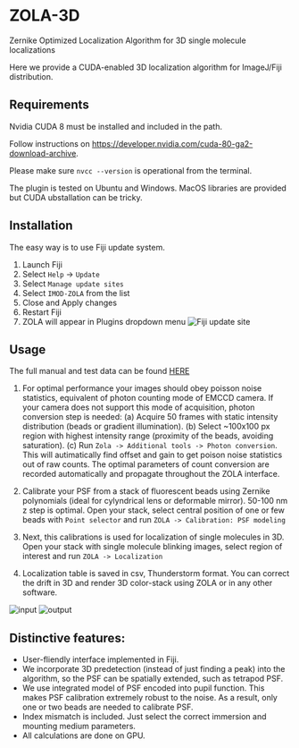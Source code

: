# ZOLA-3D
Zernike Optimized Localization Algorithm for 3D single molecule localizations

Here we provide a CUDA-enabled 3D localization algorithm for ImageJ/Fiji distribution. 

## Requirements

Nvidia CUDA 8 must be installed and included in the path. 

Follow instructions on https://developer.nvidia.com/cuda-80-ga2-download-archive. 

Please make sure `nvcc --version` is operational from the terminal.


The plugin is tested on Ubuntu and Windows. MacOS libraries are provided but CUDA ubstallation can be tricky.

## Installation

The easy way is to use Fiji update system. 
1. Launch Fiji
2. Select `Help` -> `Update`
3. Select `Manage update sites`
4. Select `IMOD-ZOLA` from the list
5. Close and Apply changes
6. Restart Fiji
7. ZOLA will appear in Plugins dropdown menu
![Fiji update site](https://github.com/imodpasteur/ZOLA-3D/blob/master/images/fiji%20update.png)

## Usage

The full manual and test data can be found [HERE](https://www.dropbox.com/sh/5h4kz7ruuv3iw0b/AAD4JSNIT-L17mVr1EqMi2WRa?dl=0)

1. For optimal performance your images should obey poisson noise statistics, equivalent of photon counting mode of EMCCD camera. If your camera does not support this mode of acquisition, photon conversion step is needed:
(a) Acquire 50 frames with static intensity distribution (beads or gradient illumination). 
(b) Select ~100x100 px region with highest intensity range (proximity of the beads, avoiding saturation). 
(c) Run `Zola -> Additional tools -> Photon conversion`. This will autimatically find offset and gain to get poison noise statistics out of raw counts. The optimal parameters of count conversion are recorded automatically and propagate throughout the ZOLA interface.

2. Calibrate your PSF from a stack of fluorescent beads using Zernike polynomials (ideal for cylyndrical lens or deformable mirror). 50-100 nm z step is optimal.
Open your stack, select central position of one or few beads with `Point selector` and run `ZOLA -> Calibration: PSF modeling`

3. Next, this calibrations is used for localization of single molecules in 3D. 
Open your stack with single molecule blinking images, select region of interest and run `ZOLA -> Localization`

4. Localization table is saved in csv, Thunderstorm format. You can correct the drift in 3D and render 3D color-stack using ZOLA  or in any other software. 

![input](https://github.com/imodpasteur/ZOLA-3D/blob/master/images/frames20130%2B50.gif) ![output](https://github.com/imodpasteur/ZOLA-3D/blob/master/images/anim-slow.gif)


## Distinctive features:

* User-fliendly interface implemented in Fiji.
* We incorporate 3D predetection (instead of just finding a peak) into the algorithm, so the PSF can be spatially extended, such as tetrapod PSF.
* We use integrated model of PSF encoded into pupil function. This makes PSF calibration extremely robust to the noise. As a result, only one or two beads are needed to calibrate PSF.
* Index mismatch is included. Just select the correct immersion and mounting medium parameters.
* All calculations are done on GPU.


